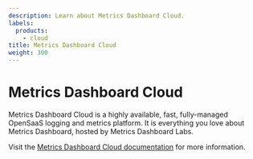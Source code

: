 ```yaml
---
description: Learn about Metrics Dashboard Cloud.
labels:
  products:
    - cloud
title: Metrics Dashboard Cloud
weight: 300
---
```


# Metrics Dashboard Cloud

Metrics Dashboard Cloud is a highly available, fast, fully-managed OpenSaaS logging and metrics platform. It is everything you love about Metrics Dashboard, hosted by Metrics Dashboard Labs.

Visit the [Metrics Dashboard Cloud documentation](/docs/metrics-dashboard-cloud) for more information.
